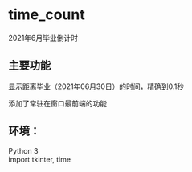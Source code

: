 # time_count
2021年6月毕业倒计时

## 主要功能
显示距离毕业（2021年06月30日）的时间，精确到0.1秒

添加了常驻在窗口最前端的功能

## 环境：
Python 3  
import tkinter, time
